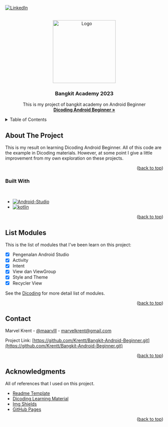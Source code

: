 <!-- Improved compatibility of back to top link: See: https://github.com/othneildrew/Best-README-Template/pull/73 -->
<a name="readme-top"></a>
<!--
*** Thanks for checking out the Best-README-Template. If you have a suggestion
*** that would make this better, please fork the repo and create a pull request
*** or simply open an issue with the tag "enhancement".
*** Don't forget to give the project a star!
*** Thanks again! Now go create something AMAZING! :D
-->

[![LinkedIn][linkedin-shield]][linkedin-url]

<!-- PROJECT LOGO -->
<br />
<div align="center">
  <a href="https://github.com/othneildrew/Best-README-Template">
    <img src="https://www.dicoding.com/blog/wp-content/uploads/2020/12/Cover.png" alt="Logo" height="200px">
  </a>

  <h3 align="center">Bangkit Academy 2023</h3>

  <p align="center">
    This is my project of bangkit academy on Android Beginner
    <br />
    <a href="https://www.dicoding.com/academies/51"><strong>Dicoding Android Beginner »</strong></a>
    <br />

  </p>
</div>



<!-- TABLE OF CONTENTS -->
<details>
  <summary>Table of Contents</summary>
  <ol>
    <li>
      <a href="#about-the-project">About The Project</a>
      <ul>
        <li><a href="#built-with">Built With</a></li>
      </ul>
    </li>
    <li><a href="#roadmap">Roadmap</a></li>
    <li><a href="#contact">Contact</a></li>
    <li><a href="#acknowledgments">Acknowledgments</a></li>
  </ol>
</details>



<!-- ABOUT THE PROJECT -->
## About The Project

<!-- [![Product Name Screen Shot][product-screenshot]](https://example.com) -->

This is my result on learning Dicoding Android Beginner. All of this code are the example in Dicoding materials. However, at some point I give a little improvement from my own exploration on these projects. 

<p align="right">(<a href="#readme-top">back to top</a>)</p>



### Built With

<br>

* [![Android-Studio][Android-Studio]][android-url]
* [![kotlin][kotlin]][kotlin-url]

<p align="right">(<a href="#readme-top">back to top</a>)</p>


<!-- ROADMAP -->
## List Modules
This is the list of modules that I've been learn on this project: 

- [x] Pengenalan Android Studio
- [x] Activity
- [x] Intent
- [x] View dan ViewGroup
- [x] Style and Theme
- [x] Recycler View

See the [Dicoding](https://www.dicoding.com/academies/51) for more detail list of modules.

<p align="right">(<a href="#readme-top">back to top</a>)</p>


<!-- CONTACT -->
## Contact

Marvel Krent - [@maarvlll](https://instagram.com/maarvlll) - marvelkrent@gmail.com

Project Link: [https://github.com/Krentt/Bangkit-Android-Beginner.git](https://github.com/Krentt/Bangkit-Android-Beginner.git)

<p align="right">(<a href="#readme-top">back to top</a>)</p>



<!-- ACKNOWLEDGMENTS -->
## Acknowledgments

All of references that I used on this project.

* [Readme Template](https://github.com/othneildrew/Best-README-Template)
* [Dicoding Learning Material](https://www.dicoding.com/academies/51)
* [Img Shields](https://shields.io)
* [GitHub Pages](https://pages.github.com)

<p align="right">(<a href="#readme-top">back to top</a>)</p>



<!-- MARKDOWN LINKS & IMAGES -->
[Android-Studio]: https://img.shields.io/badge/Android%20Studio-FFFFF?style=for-the-badge&logo=androidstudio&logoColor=white
[android-url]: https://developer.android.com/studio?gclid=Cj0KCQjw_r6hBhDdARIsAMIDhV86-LeJv3sRyko35XMIClQvtthXhuqiCzBEN9XQ-DjOefw0T0JS1ysaAo9LEALw_wcB&gclsrc=aw.ds
[kotlin]: https://img.shields.io/badge/Kotlin-563D7C?style=for-the-badge&logo=kotlin&logoColor=white
[kotlin-url]: https://kotlinlang.org/
[linkedin-shield]: https://img.shields.io/badge/-LinkedIn-black.svg?style=for-the-badge&logo=linkedin&colorB=555
[linkedin-url]: https://linkedin.com/in/marvelkrent